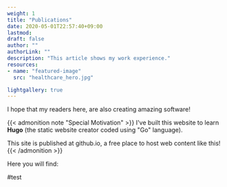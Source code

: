 ```yaml
---
weight: 1
title: "Publications" 
date: 2020-05-01T22:57:40+09:00
lastmod: 
draft: false
author: ""
authorLink: ""
description: "This article shows my work experience."
resources:
- name: "featured-image"
  src: "healthcare_hero.jpg"

lightgallery: true
---
```


I hope that my readers here, are also creating amazing software!

{{< admonition note "Special Motivation" >}}
I've built this website to learn **Hugo** (the static website creator coded using "Go" language).

This site is published at github.io, a free place to host web content like this!
{{< /admonition >}}

Here you will find:

#test